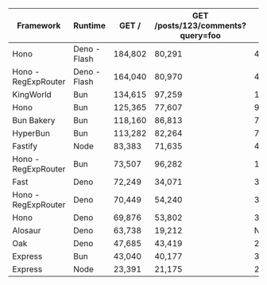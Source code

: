
  |  Framework     |  Runtime       |  GET /    | GET /posts/123/comments?query=foo | POST /posts  |
  | ----------- | ----------- | -----------  | -----------  | ----------- |
  | Hono | Deno - Flash | 184,802 | 80,291 | 46,547 |
| Hono - RegExpRouter | Deno - Flash | 164,040 | 80,970 | 46,484 |
| KingWorld | Bun | 134,615 | 97,259 | 107,024 |
| Hono | Bun | 125,365 | 77,607 | 97,117 |
| Bun Bakery | Bun | 118,160 | 86,813 | 74,109 |
| HyperBun | Bun | 113,282 | 82,264 | 74,187 |
| Fastify | Node | 83,383 | 71,635 | 42,067 |
| Hono - RegExpRouter | Bun | 73,507 | 96,282 | 101,304 |
| Fast | Deno | 72,249 | 34,071 | 33,249 |
| Hono - RegExpRouter | Deno | 70,449 | 54,240 | 33,729 |
| Hono | Deno | 69,876 | 53,802 | 33,433 |
| Alosaur | Deno | 63,738 | 19,212 | NaN |
| Oak | Deno | 47,685 | 43,419 | 24,050 |
| Express | Bun | 43,040 | 40,177 | 39,887 |
| Express | Node | 23,391 | 21,175 | 20,601 |
